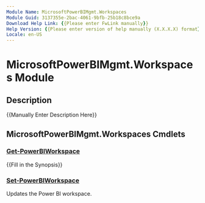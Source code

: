```yaml
---
Module Name: MicrosoftPowerBIMgmt.Workspaces
Module Guid: 3137355e-2bac-4061-9bfb-25b18c8bce9a
Download Help Link: {{Please enter FwLink manually}}
Help Version: {{Please enter version of help manually (X.X.X.X) format}}
Locale: en-US
---
```


# MicrosoftPowerBIMgmt.Workspaces Module
## Description
{{Manually Enter Description Here}}

## MicrosoftPowerBIMgmt.Workspaces Cmdlets
### [Get-PowerBIWorkspace](Get-PowerBIWorkspace.md)
{{Fill in the Synopsis}}

### [Set-PowerBIWorkspace](Set-PowerBIWorkspace.md)
Updates the Power BI workspace.

